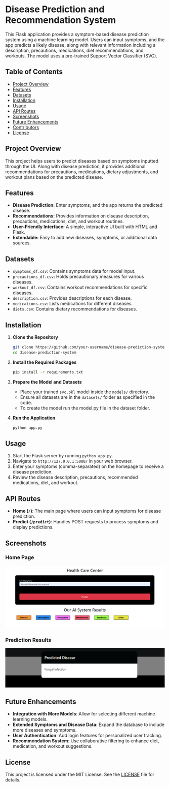 # Disease Prediction and Recommendation System

This Flask application provides a symptom-based disease prediction system using a machine learning model. Users can input symptoms, and the app predicts a likely disease, along with relevant information including a description, precautions, medications, diet recommendations, and workouts. The model uses a pre-trained Support Vector Classifier (SVC).

## Table of Contents
- [Project Overview](#project-overview)
- [Features](#features)
- [Datasets](#datasets)
- [Installation](#installation)
- [Usage](#usage)
- [API Routes](#api-routes)
- [Screenshots](#screenshots)
- [Future Enhancements](#future-enhancements)
- [Contributors](#contributors)
- [License](#license)

## Project Overview

This project helps users to predict diseases based on symptoms inputted through the UI. Along with disease prediction, it provides additional recommendations for precautions, medications, dietary adjustments, and workout plans based on the predicted disease.

## Features

- **Disease Prediction:** Enter symptoms, and the app returns the predicted disease.
- **Recommendations:** Provides information on disease description, precautions, medications, diet, and workout routines.
- **User-Friendly Interface:** A simple, interactive UI built with HTML and Flask.
- **Extendable:** Easy to add new diseases, symptoms, or additional data sources.
  
## Datasets

- `symptoms_df.csv`: Contains symptoms data for model input.
- `precautions_df.csv`: Holds precautionary measures for various diseases.
- `workout_df.csv`: Contains workout recommendations for specific diseases.
- `description.csv`: Provides descriptions for each disease.
- `medications.csv`: Lists medications for different diseases.
- `diets.csv`: Contains dietary recommendations for diseases.

## Installation

1. **Clone the Repository**
    ```bash
    git clone https://github.com/your-username/disease-prediction-system.git
    cd disease-prediction-system
    ```

2. **Install the Required Packages**
    ```bash
    pip install -r requirements.txt
    ```

3. **Prepare the Model and Datasets**
   - Place your trained `svc.pkl` model inside the `models/` directory.
   - Ensure all datasets are in the `datasets/` folder as specified in the code.
   - To create the model run the model.py file in the dataset folder.

4. **Run the Application**
    ```bash
    python app.py
    ```

## Usage

1. Start the Flask server by running `python app.py`.
2. Navigate to `http://127.0.0.1:5000/` in your web browser.
3. Enter your symptoms (comma-separated) on the homepage to receive a disease prediction.
4. Review the disease description, precautions, recommended medications, diet, and workout.

## API Routes

- **Home (`/`)**: The main page where users can input symptoms for disease prediction.
- **Predict (`/predict`)**: Handles POST requests to process symptoms and display predictions.


## Screenshots

### Home Page
![Home Page](ss/home_page.png)

### Prediction Results
![Prediction Results](ss/prediction_results.png)

## Future Enhancements

- **Integration with More Models**: Allow for selecting different machine learning models.
- **Extended Symptoms and Disease Data**: Expand the database to include more diseases and symptoms.
- **User Authentication**: Add login features for personalized user tracking.
- **Recommendation System**: Use collaborative filtering to enhance diet, medication, and workout suggestions.


## License

This project is licensed under the MIT License. See the [LICENSE](LICENSE) file for details.
